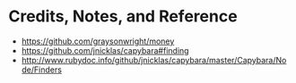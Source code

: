 # Credits, Notes, and Reference

 + https://github.com/graysonwright/money
 + https://github.com/jnicklas/capybara#finding
 + http://www.rubydoc.info/github/jnicklas/capybara/master/Capybara/Node/Finders
